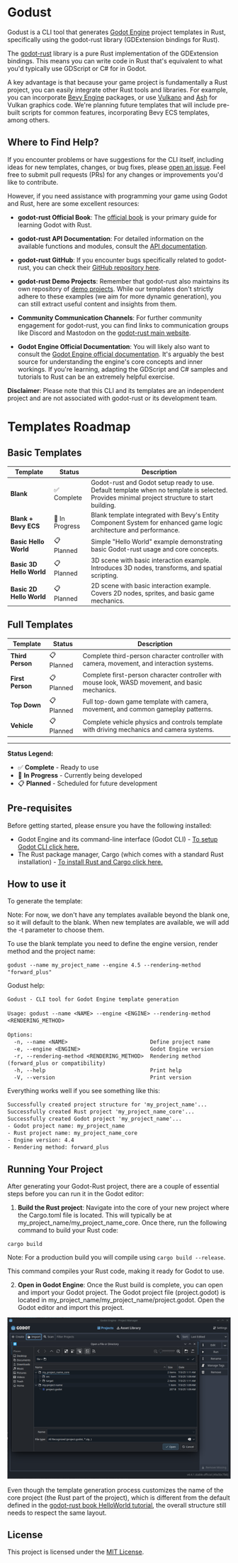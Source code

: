 # Godust

Godust is a CLI tool that generates [Godot Engine](https://godotengine.org/) project templates in Rust, specifically using the godot-rust library (GDExtension bindings for Rust).

The [godot-rust](https://godot-rust.github.io/) library is a pure Rust implementation of the GDExtension bindings. This means you can write code in Rust that's equivalent to what you'd typically use GDScript or C# for in Godot.

A key advantage is that because your game project is fundamentally a Rust project, you can easily integrate other Rust tools and libraries. For example, you can incorporate [Bevy Engine](https://bevy.org/) packages, or use [Vulkano](https://crates.io/crates/vulkano) and [Ash](https://crates.io/crates/ash) for Vulkan graphics code. We're planning future templates that will include pre-built scripts for common features, incorporating Bevy ECS templates, among others.

## Where to Find Help?

If you encounter problems or have suggestions for the CLI itself, including ideas for new templates, changes, or bug fixes, please [open an issue](https://github.com/viniciusmorgado/godust). Feel free to submit pull requests (PRs) for any changes or improvements you'd like to contribute.

However, if you need assistance with programming your game using Godot and Rust, here are some excellent resources:

- **godot-rust Official Book**: The [official book](https://godot-rust.github.io/book/index.html) is your primary guide for learning Godot with Rust.
- **godot-rust API Documentation**: For detailed information on the available functions and modules, consult the [API documentation](https://godot-rust.github.io/docs/).
- **godot-rust GitHub**: If you encounter bugs specifically related to godot-rust, you can check their [GitHub repository here](https://github.com/godot-rust/gdext).
- **godot-rust Demo Projects**: Remember that godot-rust also maintains its own repository of [demo projects](https://github.com/godot-rust/demo-projects). While our templates don't strictly adhere to these examples (we aim for more dynamic generation), you can still extract useful content and insights from them.
- **Community Communication Channels**: For further community engagement for godot-rust, you can find links to communication groups like Discord and Mastodon on the [godot-rust main website](https://godot-rust.github.io/).

- **Godot Engine Official Documentation**: You will likely also want to consult the [Godot Engine official documentation](https://docs.godotengine.org/en/latest/). It's arguably the best source for understanding the engine's core concepts and inner workings. If you're learning, adapting the GDScript and C# samples and tutorials to Rust can be an extremely helpful exercise.

**Disclaimer**: Please note that this CLI and its templates are an independent project and are not associated with godot-rust or its development team.

# Templates Roadmap

## Basic Templates

| Template | Status | Description |
|----------|--------|-------------|
| **Blank** | ✅ Complete | Godot-rust and Godot setup ready to use. Default template when no template is selected. Provides minimal project structure to start building. |
| **Blank + Bevy ECS** | 🚧 In Progress | Blank template integrated with Bevy's Entity Component System for enhanced game logic architecture and performance. |
| **Basic Hello World** | 📋 Planned | Simple "Hello World" example demonstrating basic Godot-rust usage and core concepts. |
| **Basic 3D Hello World** | 📋 Planned | 3D scene with basic interaction example. Introduces 3D nodes, transforms, and spatial scripting. |
| **Basic 2D Hello World** | 📋 Planned | 2D scene with basic interaction example. Covers 2D nodes, sprites, and basic game mechanics. |

## Full Templates

| Template | Status | Description |
|----------|--------|-------------|
| **Third Person** | 📋 Planned | Complete third-person character controller with camera, movement, and interaction systems. |
| **First Person** | 📋 Planned | Complete first-person character controller with mouse look, WASD movement, and basic mechanics. |
| **Top Down** | 📋 Planned | Full top-down game template with camera, movement, and common gameplay patterns. |
| **Vehicle** | 📋 Planned | Complete vehicle physics and controls template with driving mechanics and camera systems. |

---

**Status Legend:**
- ✅ **Complete** - Ready to use
- 🚧 **In Progress** - Currently being developed
- 📋 **Planned** - Scheduled for future development

## Pre-requisites

Before getting started, please ensure you have the following installed:

* Godot Engine and its command-line interface (Godot CLI) - [To setup Godot CLI click here.](https://github.com/viniciusmorgado/godust/blob/main/assets/setup_cli.md)
* The Rust package manager, Cargo (which comes with a standard Rust installation) - [To install Rust and Cargo click here.](https://www.rust-lang.org/tools/install)

## How to use it

To generate the template:

Note: For now, we don't have any templates available beyond the blank one, so it will default to the blank. When new templates are available, we will add the -t parameter to choose them.

To use the blank template you need to define the engine version, render method and the project name:

```
godust --name my_project_name --engine 4.5 --rendering-method "forward_plus"
```

Godust help:

```
Godust - CLI tool for Godot Engine template generation

Usage: godust --name <NAME> --engine <ENGINE> --rendering-method <RENDERING_METHOD>

Options:
  -n, --name <NAME>                          Define project name
  -e, --engine <ENGINE>                      Godot Engine version
  -r, --rendering-method <RENDERING_METHOD>  Rendering method (forward_plus or compatibility)
  -h, --help                                 Print help
  -V, --version                              Print version
```

Everything works well if you see something like this:

```
Successfully created project structure for 'my_project_name'...
Successfully created Rust project 'my_project_name_core'...
Successfully created Godot project 'my_project_name'...
- Godot project name: my_project_name
- Rust project name: my_project_name_core
- Engine version: 4.4
- Rendering method: forward_plus
```
## Running Your Project

After generating your Godot-Rust project, there are a couple of essential steps before you can run it in the Godot editor:

1. **Build the Rust project**: Navigate into the core of your new project where the Cargo.toml file is located. This will typically be at my_project_name/my_project_name_core. Once there, run the following command to build your Rust code:
```
cargo build
```
Note: For a production build you will compile using ``` cargo build --release ```.

This command compiles your Rust code, making it ready for Godot to use.

2. **Open in Godot Engine**: Once the Rust build is complete, you can open and import your Godot project. The Godot project file (project.godot) is located in my_project_name/my_project_name/project.godot. Open the Godot editor and import this project.

![Importing project.godot in Godot editor screen](https://github.com/viniciusmorgado/godust/blob/main/assets/importing_project.png)

Even though the template generation process customizes the name of the core project (the Rust part of the project), which is different from the default defined in the [godot-rust book HelloWorld tutorial](https://godot-rust.github.io/book/intro/hello-world.html), the overall structure still needs to respect the same layout.

## License

This project is licensed under the [MIT License](https://github.com/viniciusmorgado/godust/blob/main/LICENSE).
